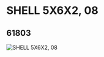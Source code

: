 # SHELL 5X6X2, 08
## 61803
![SHELL 5X6X2, 08](https://lc-www-live-s.legocdn.com/media/bricks/5/2/4525714.jpg)